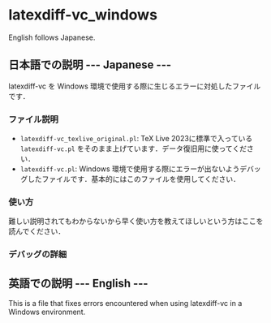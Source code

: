 # latexdiff-vc_windows
English follows Japanese.

## 日本語での説明 --- Japanese ---
latexdiff-vc を Windows 環境で使用する際に生じるエラーに対処したファイルです．

### ファイル説明
* `latexdiff-vc_texlive_original.pl`: TeX Live 2023に標準で入っている `latexdiff-vc.pl` をそのまま上げています．データ復旧用に使ってください．
* `latexdiff-vc.pl`: Windows 環境で使用する際にエラーが出ないようデバッグしたファイルです．基本的にはこのファイルを使用してください．

### 使い方
難しい説明されてもわからないから早く使い方を教えてほしいという方はここを読んでください．


### デバッグの詳細




## 英語での説明 --- English ---
This is a file that fixes errors encountered when using latexdiff-vc in a Windows environment.
